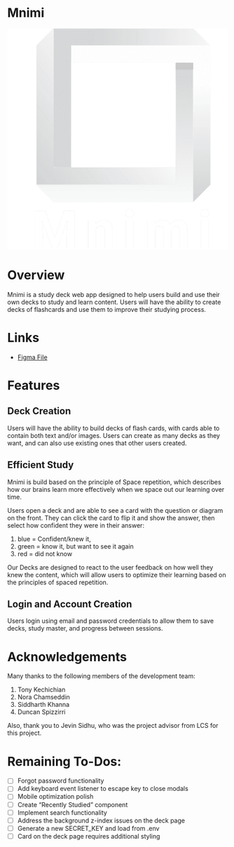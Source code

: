 # Mnimi
![Mnimi](static/img/thumbnail.png)

# Overview

Mnimi is a study deck web app designed to help users build and use their own decks to 
study and learn content. Users will have the ability to create decks of flashcards
and use them to improve their studying process.

# Links
- [Figma File](https://www.figma.com/file/h2TqlIKCjfBfFQgyknxZFc/Official-Pod-3-Design---Prototype?node-id=213%3A1142)

# Features

## Deck Creation
Users will have the ability to build decks of flash cards, with cards able to contain
both text and/or images. Users can create as many decks as they want, and can also use
existing ones that other users created.

## Efficient Study
Mnimi is build based on the principle of Space repetition, which describes how our 
brains learn more effectively when we space out our learning over time.

Users open a deck and are able to see a card with the question or diagram on the front.
They can click the card to flip it and show the answer, then select how confident they
were in their answer:
1. blue = Confident/knew it, 
2. green = know it, but want to see it again
3. red = did not know

Our Decks are designed to react to the user feedback on how well they knew the content,
which will allow users to optimize their learning based on the principles of spaced 
repetition. 

## Login and Account Creation
Users login using email and password credentials to allow them to save decks, study master,
and progress between sessions.

# Acknowledgements

Many thanks to the following members of the development team:

1. Tony Kechichian
2. Nora Chamseddin
3. Siddharth Khanna
4. Duncan Spizzirri

Also, thank you to Jevin Sidhu, who was the project advisor from LCS for this project.

# Remaining To-Dos:
- [ ] Forgot password functionality
- [ ] Add keyboard event listener to escape key to close modals
- [ ] Mobile optimization polish
- [ ] Create “Recently Studied” component
- [ ] Implement search functionality
- [ ] Address the background z-index issues on the deck page
- [ ] Generate a new SECRET_KEY and load from .env
- [ ] Card on the deck page requires additional styling
